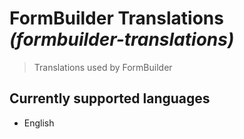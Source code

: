 # FormBuilder Translations _(formbuilder-translations)_

> Translations used by FormBuilder

## Currently supported languages

- English

